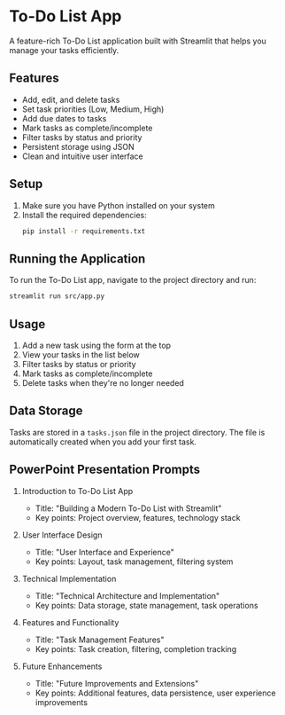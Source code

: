 # To-Do List App

A feature-rich To-Do List application built with Streamlit that helps you manage your tasks efficiently.

## Features

- Add, edit, and delete tasks
- Set task priorities (Low, Medium, High)
- Add due dates to tasks
- Mark tasks as complete/incomplete
- Filter tasks by status and priority
- Persistent storage using JSON
- Clean and intuitive user interface

## Setup

1. Make sure you have Python installed on your system
2. Install the required dependencies:
   ```bash
   pip install -r requirements.txt
   ```

## Running the Application

To run the To-Do List app, navigate to the project directory and run:
```bash
streamlit run src/app.py
```

## Usage

1. Add a new task using the form at the top
2. View your tasks in the list below
3. Filter tasks by status or priority
4. Mark tasks as complete/incomplete
5. Delete tasks when they're no longer needed

## Data Storage

Tasks are stored in a `tasks.json` file in the project directory. The file is automatically created when you add your first task.

## PowerPoint Presentation Prompts

1. Introduction to To-Do List App
   - Title: "Building a Modern To-Do List with Streamlit"
   - Key points: Project overview, features, technology stack

2. User Interface Design
   - Title: "User Interface and Experience"
   - Key points: Layout, task management, filtering system

3. Technical Implementation
   - Title: "Technical Architecture and Implementation"
   - Key points: Data storage, state management, task operations

4. Features and Functionality
   - Title: "Task Management Features"
   - Key points: Task creation, filtering, completion tracking

5. Future Enhancements
   - Title: "Future Improvements and Extensions"
   - Key points: Additional features, data persistence, user experience improvements 